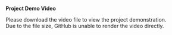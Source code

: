**Project Demo Video**

Please download the video file to view the project demonstration.  
Due to the file size, GitHub is unable to render the video directly.
